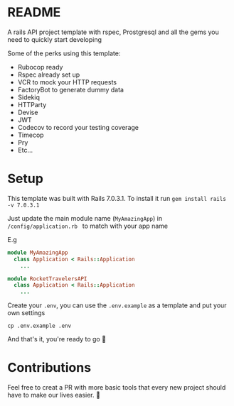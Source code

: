 # README

A rails API project template with rspec, Prostgresql and all the gems you need to quickly start developing

Some of the perks using this template:
- Rubocop ready
- Rspec already set up
- VCR to mock your HTTP requests
- FactoryBot to generate dummy data
- Sidekiq
- HTTParty
- Devise
- JWT
- Codecov to record your testing coverage
- Timecop
- Pry
- Etc...

# Setup

This template was built with Rails 7.0.3.1. To install it run ``gem install rails -v 7.0.3.1 ``


Just update the main module name (``MyAmazingApp``) in ``/config/application.rb `` to match with your app name

E.g
```ruby
module MyAmazingApp
  class Application < Rails::Application
    ...
```

```ruby
module RocketTravelersAPI 
  class Application < Rails::Application
    ...
```

Create your `.env`, you can use the `.env.example` as a template and put your own settings

```shell
cp .env.example .env
```
And that's it, you're ready to go 🚀

# Contributions

Feel free to creat a PR with more basic tools that every new project should have to make our lives easier. 
🤟
